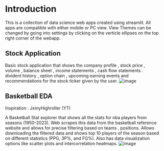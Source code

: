 # Introduction

This is a collection of data science web apps created using streamlit.
All apps are compatible with either mobile or PC view.
View Themes can be changed by going into settings by clicking on the verticle ellipses on the top right corner of the webapp.

## Stock Application
Basic stock application that shows the company profile , stock price , volume , balance sheet , income statements , cash flow statements . divident history , option chain , upcoming earning events and recommendations for the stock ticker given by the user.
![image](https://github.com/Yash-29-10-2003/streamlit-apps/assets/89728102/4a86b314-0918-4b4a-98ed-135acfaf10ce)


## Basketball EDA
Inspiration : JxmyHighroller (YT)

A Basketball Stat explorer that shows all the stats for nba players from seasons (1950-2023). Web scrapes this data from the basketball reference website and allows for precise filtering based on teams , positions. Allows downloading the filtered data and shows top 10 players of the season based on different statistics (PPG, 3P%, and FG%). Also has data visualization options like scatter plots and intercorrelation heatmaps.
![image](https://github.com/Yash-29-10-2003/streamlit-apps/assets/89728102/07b7aa27-b1f9-4de8-bc56-f97ed13a1f5e)


